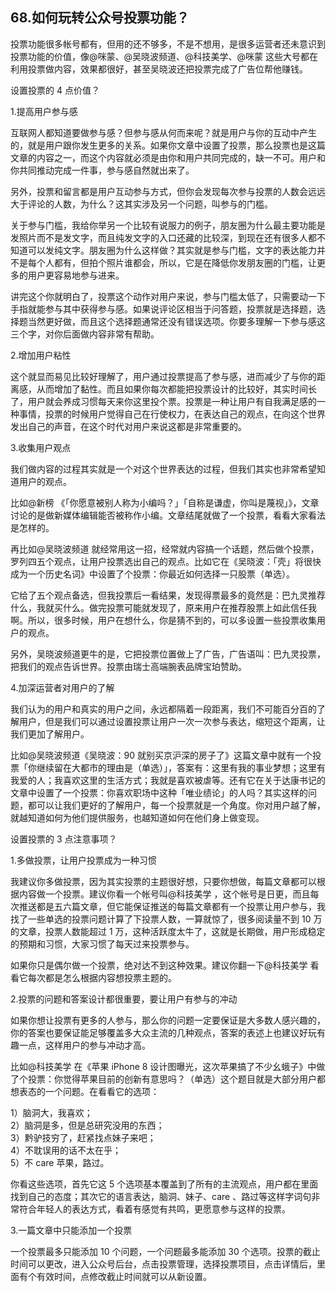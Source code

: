 ## 68.如何玩转公众号投票功能？
投票功能很多帐号都有，但用的还不够多，不是不想用，是很多运营者还未意识到投票功能的价值，像@咪蒙、@吴晓波频道、@科技美学、@咪蒙 这些大号都在利用投票做内容，效果都很好，甚至吴晓波还把投票完成了广告位帮他赚钱。


设置投票的 4 点价值？


1.提高用户参与感 


互联网人都知道要做参与感？但参与感从何而来呢？就是用户与你的互动中产生的，就是用户跟你发生更多的关系。如果你文章中设置了投票，那么投票也是这篇文章的内容之一，而这个内容就必须是由你和用户共同完成的，缺一不可。用户和你共同推动完成一件事，参与感自然就出来了。


另外，投票和留言都是用户互动参与方式，但你会发现每次参与投票的人数会远远大于评论的人数，为什么？这其实涉及另一个问题，叫参与的门槛。


关于参与门槛，我给你举另一个比较有说服力的例子，朋友圈为什么最主要功能是发照片而不是发文字，而且纯发文字的入口还藏的比较深，到现在还有很多人都不知道可以发纯文字。朋友圈为什么这样做？其实就是参与门槛，文字的表达能力并不是每个人都有，但拍个照片谁都会，所以，它是在降低你发朋友圈的门槛，让更多的用户更容易地参与进来。


讲完这个你就明白了，投票这个动作对用户来说，参与门槛太低了，只需要动一下手指就能参与其中获得参与感。如果说评论区相当于问答题，投票就是选择题，选择题当然更好做，而且这个选择题通常还没有错误选项。你要多理解一下参与感这三个字，对你后面做内容非常有帮助。


2.增加用户粘性


这个就显而易见比较好理解了，用户通过投票提高了参与感，进而减少了与你的距离感，从而增加了黏性。而且如果你每次都能把投票设计的比较好，其实时间长了，用户就会养成习惯每天来你这里投个票。投票是一种让用户有自我满足感的一种事情，投票的时候用户觉得自己在行使权力，在表达自己的观点，在向这个世界发出自己的声音，在这个时代对用户来说这都是非常重要的。


3.收集用户观点


我们做内容的过程其实就是一个对这个世界表达的过程，但我们其实也非常希望知道用户的观点。 


比如@新榜 《「你愿意被别人称为小编吗？」「自称是谦虚，你叫是蔑视」》，文章讨论的是做新媒体编辑能否被称作小编。文章结尾就做了一个投票，看看大家看法是怎样的。


再比如@吴晓波频道 就经常用这一招，经常就内容搞一个话题，然后做个投票，罗列四五个观点，让用户投票选出自己的观点。比如它在《吴晓波：「壳」将很快成为一个历史名词》中设置了个投票：你最近如何选择一只股票（单选）。


它给了五个观点备选，但我投票后一看结果，发现得票最多的竟然是：巴九灵推荐什么，我就买什么。做完投票可能就发现了，原来用户在推荐股票上如此信任我啊。所以，很多时候，用户在想什么，你是猜不到的，可以多设置一些投票收集用户的观点。


另外，吴晓波频道更牛的是，它把投票位置做上了广告，广告语叫：巴九灵投票，把我们的观点告诉世界。投票由瑞士高端腕表品牌宝珀赞助。


4.加深运营者对用户的了解 


我们认为的用户和真实的用户之间，永远都隔着一段距离，我们不可能百分百的了解用户，但是我们可以通过设置投票让用户一次一次参与表达，缩短这个距离，让我们更加了解用户。 


比如@吴晓波频道《吴晓波：90 就别买京沪深的房子了》这篇文章中就有一个投票「你继续留在大都市的理由是（单选）」，答案有：这里有我的事业梦想；这里有我爱的人；我喜欢这里的生活方式；我就是喜欢被虐等。还有它在关于达康书记的文章中设置了一个投票：你喜欢职场中这种「唯业绩论」的人吗？其实这样的问题，都可以让我们更好的了解用户，每一个投票就是一个角度。你对用户越了解，就越知道如何为他们提供服务，也越知道如何在他们身上做变现。


设置投票的 3 点注意事项？


1.多做投票，让用户投票成为一种习惯


我建议你多做投票，因为其实投票的主题很好想，只要你想做，每篇文章都可以根据内容做一个投票。建议你看一个帐号叫@科技美学 ，这个帐号是日更，而且每次推送都是五六篇文章，但它能保证推送的每篇文章都有一个投票让用户参与，我找了一些单选的投票问题计算了下投票人数，一算就惊了，很多阅读量不到 10 万的文章，投票人数能超过 1 万，这种活跃度太牛了，这就是长期做，用户形成稳定的预期和习惯，大家习惯了每天过来投票参与。 


如果你只是偶尔做一个投票，绝对达不到这种效果。建议你翻一下@科技美学 看看它每次都是怎么根据内容想投票主题的。


2.投票的问题和答案设计都很重要，要让用户有参与的冲动


如果你想让投票有更多的人参与，那么你的问题一定要保证是大多数人感兴趣的，你的答案也要保证能足够覆盖多大众主流的几种观点，答案的表述上也建议好玩有趣一点，这样用户的参与冲动才高。


比如@科技美学 在《苹果 iPhone 8 设计图曝光，这次苹果搞了不少幺蛾子》中做了个投票：你觉得苹果目前的创新有意思吗？（单选）这个题目就是大部分用户都想表态的一个问题。在看看它的选项： 


1）脑洞大，我喜欢；  
2）脑洞是多，但是总研究没用的东西；  
3）黔驴技穷了，赶紧找点妹子来吧；  
4）不耽误用的话不太在乎；  
5）不 care 苹果，路过。 


你看这些选项，首先它这 5 个选项基本覆盖到了所有的主流观点，用户都在里面找到自己的态度；其次它的语言表达，脑洞、妹子、care 、路过等这样字词句非常符合年轻人的表达方式，看着有感觉有共鸣，更愿意参与这样的投票。


3.一篇文章中只能添加一个投票


一个投票最多只能添加 10 个问题，一个问题最多能添加 30 个选项。投票的截止时间可以更改，进入公众号后台，点击投票管理，选择投票项目，点击详情后，里面有个有效时间，点修改截止时间就可以从新设置。

